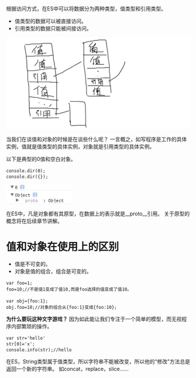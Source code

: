 根据访问方式，在ES中可以将数据分为两种类型，值类型和引用类型。

* 值类型的数据可以被直接访问。
* 引用类型的数据只能被间接访问。

![](../../images/201707150957.png)

当我们在谈值和对象的时候是在谈些什么呢？
一言概之，如写程序是工作的具体实例，值就是值类型的具体实例，对象就是引用类型的具体实例。

以下是典型的0值和空白对象。

~~~
console.dir(0);
console.dir({});
~~~

![](../../images/TIM截图20170715101108.jpg)

在ES中，凡是对象都有其原型，在数据上的表示就是\_\_proto\_\_引用。
关于原型的概念将在后续章节讲解。

# 值和对象在使用上的区别

* 值是不可变的。
* 对象是值的组合，组合是可变的。

~~~
var foo=1;
foo=10;//不是值1变成了值10,而是foo选择的值变成了值10。

var obj={foo:1};
obj.foo=10;//对象的组合从{foo:1}变成{foo:10};
~~~

**为什么要玩这种文字游戏？**
因为如此能让我们专注于一个简单的模型，而无视程序内部繁琐的操作。

~~~
var str='hello'
str[0]='x';
console.info(str);//hello
~~~

在ES，String类型属于值类型，所以字符串不能被改变，所以他的“修改”方法总是返回一个新的字符串。
如concat，replace，slice……


